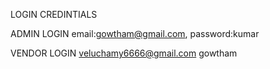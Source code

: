 LOGIN CREDINTIALS

ADMIN LOGIN
email:gowtham@gmail.com,
password:kumar

VENDOR LOGIN
veluchamy6666@gmail.com
gowtham

